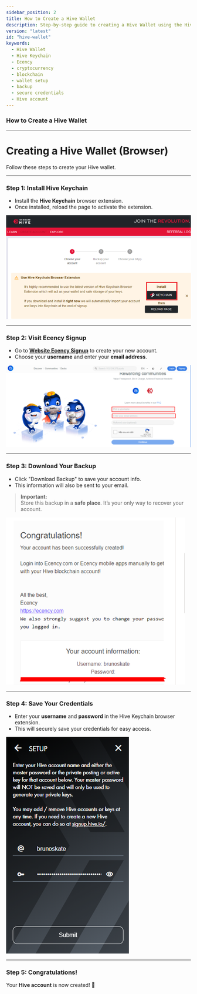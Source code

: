 ```yaml
---
sidebar_position: 2
title: How to Create a Hive Wallet  
description: Step-by-step guide to creating a Hive Wallet using the Hive Keychain extension. Learn how to sign up on Ecency, back up your account, and securely save your credentials.
version: "latest"
id: "hive-wallet"
keywords:
  - Hive Wallet
  - Hive Keychain
  - Ecency
  - cryptocurrency
  - blockchain
  - wallet setup
  - backup
  - secure credentials
  - Hive account
---
```


### How to Create a Hive Wallet

---

# Creating a Hive Wallet (Browser)

Follow these steps to create your Hive wallet.

---

### Step 1: Install Hive Keychain

- Install the **Hive Keychain** browser extension.  
- Once installed, reload the page to activate the extension.

![Install Hive Keychain](../../../../../src/assets/Hive-Wallet/1.png)

---

### Step 2: Visit Ecency Signup

- Go to <a href="https://ecency.com/signup" class="button-link" target="_blank">**Website Ecency Signup**</a> to create your new account.
- Choose your **username** and enter your **email address**.

![Signup Page](../../../../../src/assets/Hive-Wallet/2.png)

---

### Step 3: Download Your Backup

- Click "Download Backup" to save your account info.  
- This information will also be sent to your email.  

> **Important:**  
> Store this backup in a **safe place**. It’s your only way to recover your account.

![Account Backup](../../../../../src/assets/Hive-Wallet/3.png)

---

### Step 4: Save Your Credentials

- Enter your **username** and **password** in the Hive Keychain browser extension.  
- This will securely save your credentials for easy access.

![Save Credentials](../../../../../src/assets/Hive-Wallet/4.png)

---

### Step 5: Congratulations!

Your **Hive account** is now created! 🎉  

